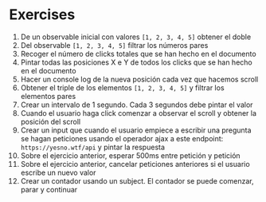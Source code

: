 # Exercises

1. De un observable inicial con valores `[1, 2, 3, 4, 5]` obtener el doble
2. Del observable `[1, 2, 3, 4, 5]` filtrar los números pares
3. Recoger el número de clicks totales que se han hecho en el documento
4. Pintar todas las posiciones X e Y de todos los clicks que se han hecho en el documento
5. Hacer un console log de la nueva posición cada vez que hacemos scroll
6. Obtener el triple de los elementos `[1, 2, 3, 4, 5]` y filtrar los elementos pares
7. Crear un intervalo de 1 segundo. Cada 3 segundos debe pintar el valor
8. Cuando el usuario haga click comenzar a observar el scroll y obtener la posición del scroll
9. Crear un input que cuando el usuario empiece a escribir una pregunta se hagan peticiones usando el operador ajax a este endpoint: `https://yesno.wtf/api` y pintar la respuesta
10. Sobre el ejercicio anterior, esperar 500ms entre petición y petición
11. Sobre el ejercicio anterior, cancelar peticiones anteriores si el usuario escribe un nuevo valor
12. Crear un contador usando un subject. El contador se puede comenzar, parar y continuar
